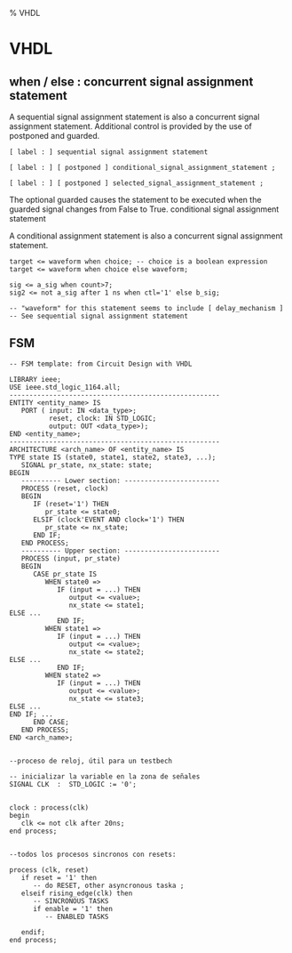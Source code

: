 % VHDL

# VHDL

## when / else : concurrent signal assignment statement

A sequential signal assignment statement is also a concurrent signal assignment statement. Additional control is provided by the use of postponed and guarded.

	[ label : ] sequential signal assignment statement

	[ label : ] [ postponed ] conditional_signal_assignment_statement ;

	[ label : ] [ postponed ] selected_signal_assignment_statement ;

The optional guarded causes the statement to be executed when the guarded signal changes from False to True. conditional signal assignment statement

A conditional assignment statement is also a concurrent signal assignment statement.

	target <= waveform when choice; -- choice is a boolean expression
	target <= waveform when choice else waveform;

	sig <= a_sig when count>7;
	sig2 <= not a_sig after 1 ns when ctl='1' else b_sig;

	-- "waveform" for this statement seems to include [ delay_mechanism ]
	-- See sequential signal assignment statement


## FSM

~~~~~~~~~~~~~~~~~~~~~~~~~~~~~~~~~~~~~~~~~~ {.vhdl}
-- FSM template: from Circuit Design with VHDL

LIBRARY ieee;
USE ieee.std_logic_1164.all; 
-----------------------------------------------------
ENTITY <entity_name> IS
   PORT ( input: IN <data_type>;
          reset, clock: IN STD_LOGIC;
          output: OUT <data_type>);
END <entity_name>;
-----------------------------------------------------
ARCHITECTURE <arch_name> OF <entity_name> IS
TYPE state IS (state0, state1, state2, state3, ...);
   SIGNAL pr_state, nx_state: state;
BEGIN
   ---------- Lower section: ------------------------
   PROCESS (reset, clock)
   BEGIN
      IF (reset='1') THEN
         pr_state <= state0;
      ELSIF (clock'EVENT AND clock='1') THEN
         pr_state <= nx_state;
      END IF;
   END PROCESS;
   ---------- Upper section: ------------------------
   PROCESS (input, pr_state)
   BEGIN
      CASE pr_state IS
         WHEN state0 =>
            IF (input = ...) THEN
               output <= <value>;
               nx_state <= state1;
ELSE ...
            END IF;
         WHEN state1 =>
            IF (input = ...) THEN
               output <= <value>;
               nx_state <= state2;
ELSE ...
            END IF;
         WHEN state2 =>
            IF (input = ...) THEN
               output <= <value>;
               nx_state <= state3;
ELSE ...
END IF; ...
      END CASE;
   END PROCESS;
END <arch_name>;
~~~~~~~~~~~~~~~~~~~~~~~~~~~~~~~~~~~~~~~~~~~~~~~~~~~~


~~~~~~~~{.vhdl}

--proceso de reloj, útil para un testbech

-- inicializar la variable en la zona de señales
SIGNAL CLK  :  STD_LOGIC := '0';


clock : process(clk)
begin
   clk <= not clk after 20ns;
end process;

~~~~~~~~

~~~~~~~~{.vhdl}

--todos los procesos sincronos con resets:

process (clk, reset)
   if reset = '1' then
      -- do RESET, other asyncronous taska ;
   elseif rising_edge(clk) then
      -- SINCRONOUS TASKS
      if enable = '1' then
         -- ENABLED TASKS

   endif;
end process;

~~~~~~~~